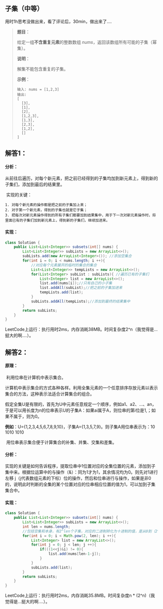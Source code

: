 ##                                                                      子集（中等）

用时1h思考没做出来，看了评论后，30min，做出来了....

> **题目**：
>
> 给定一组**不含重复元素**的整数数组 *nums*，返回该数组所有可能的子集（幂集）。
>
> **说明**：
>
> 解集不能包含重复的子集。
>
> **示例**：
>
> ```
> 输入: nums = [1,2,3]
> 输出:
> [
>   [3],
>   [1],
>   [2],
>   [1,2,3],
>   [1,3],
>   [2,3],
>   [1,2],
>   []
> ]
> ```

## 解答1：

#### 分析：

​	从前往后遍历，对每个新元素，把之前已经得到的子集均加到新元素上，得到新的子集们，添加到最后的结果里。

​	实现的关键：

 	1. 对每个新元素的操作都是把之前的子集加上来；
 	2. 对于第一个新元素，得到的子集也就是它子集；
 	3. 把每次对新元素操作得到的所有子集们都要加到结果集中，用于下一次对新元素操作时，将里面已有的子集们加到新元素上，得到新的子集们，继续加进来。

#### 实现：

```java
class Solution {
    public List<List<Integer>> subsets(int[] nums) {
        List<List<Integer>> subLists = new ArrayList<>();
        subLists.add(new ArrayList<Integer>()); //添加空集合
        for(int i = 0; i < nums.length; i ++){
            //对应每个元素展开的临时的集合的集合
            List<List<Integer>> tempLists = new ArrayList<>(); 
            for(List<Integer> subList : subLists){ //遍历已有的子集们
                List<Integer> list = new ArrayList<>();
                list.add(nums[i]);//只有自己的小子集
                list.addAll(subList);//把之前的子集加进来
                tempLists.add(list);
            }
            subLists.addAll(tempLists);//添加到最终的结果集中
        }
        return subLists;
    }
}
```

LeetCode上运行：执行用时2ms，内存消耗38MB。时间复杂度2^n（我觉得是...挺大的啊....）。

## 解答2：

#### **原理：**

​	利用位串在计算机中表示集合。

​	计算机中表示集合的方式各种各样。利用全集元素的一个任意排序存放元素以表示集合的方法，这种表示法适合计算集合的组合。

​	假定全集U是有限的，首先为U中元素任意规定一个顺序，例如a1、a2、...、an，于是可以用长度为n的位串表示U的子集A：如果ai属于A，则位串的第i位是1,；如果不属于，则为0。

​	**例如**：U={1,2,3,4,5,6,7,8,9,10}，子集A={1,3,5,7,9}。则子集A用位串表示为：10 1010 1010

​	用位串表示集合便于计算集合的补集、并集、交集和差集。

#### 分析：

​	实现的关键是如何告诉程序，提取位串中1位置对应的全集位置的元素，添加到子集中来。根据位运算中的与操作（&）：同为1才为1，其余情况均为0。则先对1进行左移 j（j代表数组元素的下标）位的操作，然后和位串进行与操作，如果是非0的，说明此时判断的全集的某个位置对应的位串相应位置的值为1，可以加到子集集合中。

#### 实现：

```java
class Solution {
    public List<List<Integer>> subsets(int[] nums) {
        List<List<Integer>> subLists = new ArrayList<>();
        int len = nums.length;
        //包括空集和本身，有2^len个子集，对应的二进制转化为十进制的值，是从0到（2^len - 1）
        for(int i = 0; i < Math.pow(2, len); i ++){
            List<Integer> list = new ArrayList<>();
            for(int j = 0; j < len; j ++){
                if(((1<<j)&i) != 0){
                    list.add(nums[len-1-j]);
                }
            }
            subLists.add(list);
        }
        return subLists;
    }
}
```

LeetCode上运行：执行用时2ms，内存消耗35.8MB。时间复杂度n * (2^n)（我觉得是...挺大的啊....）。